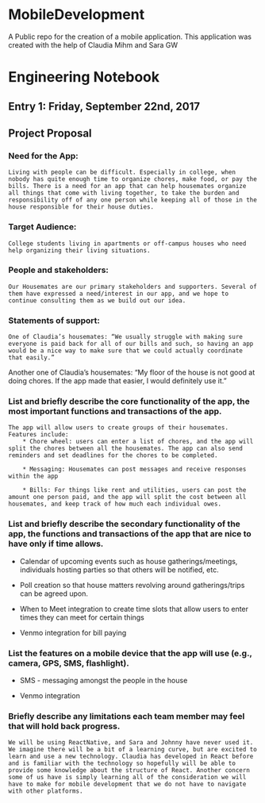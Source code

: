 # MobileDevelopment
A Public repo for the creation of a mobile application. This application was created with the help of Claudia Mihm and Sara GW

# Engineering Notebook

## Entry 1: Friday, September 22nd, 2017

## Project Proposal

### Need for the App:

    Living with people can be difficult. Especially in college, when nobody has quite enough time to organize chores, make food, or pay the bills. There is a need for an app that can help housemates organize all things that come with living together, to take the burden and responsibility off of any one person while keeping all of those in the house responsible for their house duties.
    
    
### Target Audience:

    College students living in apartments or off-campus houses who need help organizing their living situations. 
    
### People and stakeholders: 

    Our Housemates are our primary stakeholders and supporters. Several of them have expressed a need/interest in our app, and we hope to continue consulting them as we build out our idea.
    
### Statements of support:

    One of Claudia’s housemates: “We usually struggle with making sure everyone is paid back for all of our bills and such, so having an app would be a nice way to make sure that we could actually coordinate that easily.”
    
Another one of Claudia’s housemates: “My floor of the house is not good at doing chores. If the app made that easier, I would definitely use it.”

### List and briefly describe the core functionality of the app, the most important functions and transactions of the app.

    The app will allow users to create groups of their housemates. Features include:
        * Chore wheel: users can enter a list of chores, and the app will split the chores between all the housemates. The app can also send reminders and set deadlines for the chores to be completed. 
        
        * Messaging: Housemates can post messages and receive responses within the app
        
        * Bills: For things like rent and utilities, users can post the amount one person paid, and the app will split the cost between all housemates, and keep track of how much each individual owes. 


### List and briefly describe the secondary functionality of the app, the functions and transactions of the app that are nice to have only if time allows.

* Calendar of upcoming events such as house gatherings/meetings, individuals hosting parties so that others will be notified, etc.

* Poll creation so that house matters revolving around gatherings/trips can be agreed upon. 

* When to Meet integration to create time slots that allow users to enter times they can meet for certain things

* Venmo integration for bill paying 

### List the features on a mobile device that the app will use (e.g., camera, GPS, SMS, flashlight).

* SMS - messaging amongst the people in the house

* Venmo integration

### Briefly describe any limitations each team member may feel that will hold back progress.

    We will be using ReactNative, and Sara and Johnny have never used it. We imagine there will be a bit of a learning curve, but are excited to learn and use a new technology. Claudia has developed in React before and is familiar with the technology so hopefully will be able to provide some knowledge about the structure of React. Another concern some of us have is simply learning all of the consideration we will have to make for mobile development that we do not have to navigate with other platforms.  


